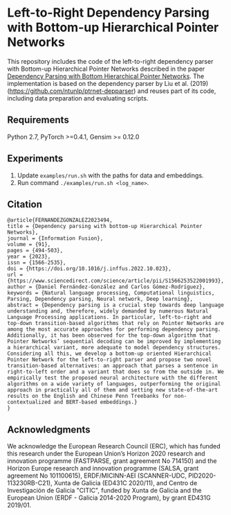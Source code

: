 # Left-to-Right Dependency Parsing with Bottom-up Hierarchical Pointer Networks
This repository includes the code of the left-to-right dependency parser with Bottom-up Hierarchical Pointer Networks described in the paper [Dependency Parsing with Bottom Hierarchical Pointer Networks](https://arxiv.org/abs/2105.09611). The implementation is based on the dependency parser by Liu et al. (2019) (https://github.com/ntunlp/ptrnet-depparser) and reuses part of its code, including data preparation and evaluating scripts.


## Requirements
Python 2.7, PyTorch >=0.4.1, Gensim >= 0.12.0


## Experiments
1. Update `examples/run.sh` with the paths for data and embeddings. 
2. Run command `./examples/run.sh <log_name>`.


## Citation
``` 
@article{FERNANDEZGONZALEZ2023494,
title = {Dependency parsing with bottom-up Hierarchical Pointer Networks},
journal = {Information Fusion},
volume = {91},
pages = {494-503},
year = {2023},
issn = {1566-2535},
doi = {https://doi.org/10.1016/j.inffus.2022.10.023},
url = {https://www.sciencedirect.com/science/article/pii/S1566253522001993},
author = {Daniel Fernández-González and Carlos Gómez-Rodríguez},
keywords = {Natural language processing, Computational linguistics, Parsing, Dependency parsing, Neural network, Deep learning},
abstract = {Dependency parsing is a crucial step towards deep language understanding and, therefore, widely demanded by numerous Natural Language Processing applications. In particular, left-to-right and top-down transition-based algorithms that rely on Pointer Networks are among the most accurate approaches for performing dependency parsing. Additionally, it has been observed for the top-down algorithm that Pointer Networks’ sequential decoding can be improved by implementing a hierarchical variant, more adequate to model dependency structures. Considering all this, we develop a bottom-up oriented Hierarchical Pointer Network for the left-to-right parser and propose two novel transition-based alternatives: an approach that parses a sentence in right-to-left order and a variant that does so from the outside in. We empirically test the proposed neural architecture with the different algorithms on a wide variety of languages, outperforming the original approach in practically all of them and setting new state-of-the-art results on the English and Chinese Penn Treebanks for non-contextualized and BERT-based embeddings.}
}
```

## Acknowledgments

We acknowledge the European Research Council (ERC), which has funded this research under the European Union’s Horizon 2020 research and innovation programme (FASTPARSE, grant agreement No 714150) and the Horizon Europe research and innovation programme (SALSA, grant agreement No 101100615), ERDF/MICINN-AEI (SCANNER-UDC, PID2020-113230RB-C21), Xunta de Galicia (ED431C 2020/11), and Centro de Investigación de Galicia "CITIC", funded by Xunta de Galicia and the European Union (ERDF - Galicia 2014-2020 Program), by grant ED431G 2019/01.
                                                                                                                                   
